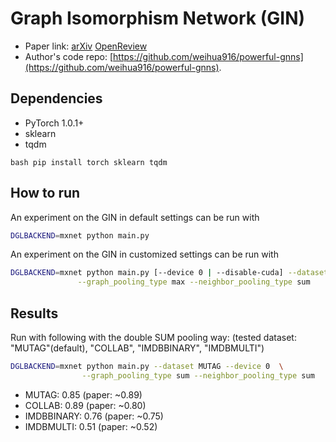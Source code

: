 Graph Isomorphism Network (GIN)
============

- Paper link: [arXiv](https://arxiv.org/abs/1810.00826) [OpenReview](https://openreview.net/forum?id=ryGs6iA5Km) 
- Author's code repo: [https://github.com/weihua916/powerful-gnns](https://github.com/weihua916/powerful-gnns).

Dependencies
------------
- PyTorch 1.0.1+
- sklearn
- tqdm

``bash
pip install torch sklearn tqdm
``

How to run
----------

An experiment on the GIN in default settings can be run with

```bash
DGLBACKEND=mxnet python main.py
```

An experiment on the GIN in customized settings can be run with
```bash
DGLBACKEND=mxnet python main.py [--device 0 | --disable-cuda] --dataset COLLAB \
               --graph_pooling_type max --neighbor_pooling_type sum
```

Results
-------

Run with following with the double SUM pooling way:
(tested dataset: "MUTAG"(default), "COLLAB", "IMDBBINARY", "IMDBMULTI")
```bash
DGLBACKEND=mxnet python main.py --dataset MUTAG --device 0  \
                --graph_pooling_type sum --neighbor_pooling_type sum
```

* MUTAG: 0.85 (paper: ~0.89)
* COLLAB: 0.89 (paper: ~0.80)
* IMDBBINARY: 0.76 (paper: ~0.75)
* IMDBMULTI: 0.51 (paper: ~0.52)